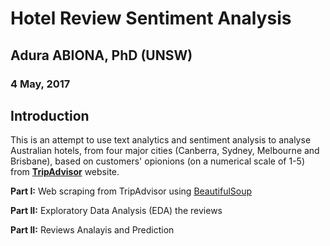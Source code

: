 # Hotel Review Sentiment Analysis
## Adura ABIONA, PhD (UNSW)
### 4 May, 2017

## Introduction

This is an attempt to use text analytics and sentiment analysis to analyse Australian hotels, from four major cities (Canberra, Sydney, Melbourne and Brisbane), based on customers' opionions (on a numerical scale of 1-5) from [**TripAdvisor**](http://www.tripadvisor.com.au) website.  

**Part I:** Web scraping from TripAdvisor using [BeautifulSoup](https://www.crummy.com/software/BeautifulSoup/)

**Part II:** Exploratory Data Analysis (EDA) the reviews

**Part II:** Reviews Analayis and Prediction

